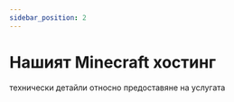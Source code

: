```yaml
---
sidebar_position: 2
---
```


# Нашият Minecraft хостинг  

технически детайли относно предоставяне на услугата
